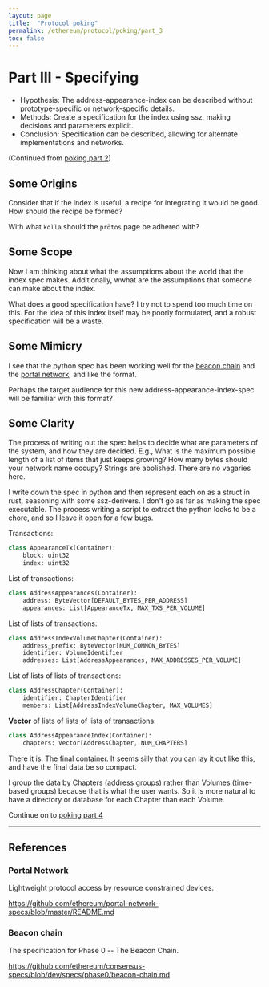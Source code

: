 ```yaml
---
layout: page
title:  "Protocol poking"
permalink: /ethereum/protocol/poking/part_3
toc: false
---
```



# Part III - Specifying

- Hypothesis: The address-appearance-index can be described without prototype-specific
or network-specific details.
- Methods: Create a specification for the index using ssz, making decisions and parameters explicit.
- Conclusion: Specification can be described, allowing for alternate implementations and networks.

(Continued from [poking part 2](part_2.md))

## Some Origins

Consider that if the index is useful, a recipe for integrating it would be good.
How should the recipe be formed?

With what `kolla` should the `prōtos` page be adhered with?

## Some Scope

Now I am thinking about what the assumptions about the world that the index spec makes.
Additionally, wwhat are the assumptions that someone can make about the index.

What does a good specification have? I try not to spend too much time on this.
For the idea of this index itself may be poorly formulated, and a robust specification
will be a waste.

## Some Mimicry

I see that the python spec has been working well for the [beacon chain](#beacon-chain) and the
[portal network](#portal-network), and like the format.

Perhaps the target audience for this new address-appearance-index-spec will be familiar
with this format?

## Some Clarity

The process of writing out the spec helps to decide what are parameters of the system,
and how they are decided. E.g., What is the maximum possible length of a list of items
that just keeps growing? How many bytes should your network name occupy? Strings
are abolished. There are no vagaries here.

I write down the spec in python and then represent each on as a struct in rust, seasoning
with some ssz-derivers. I don't go as far as making the spec executable. The process
writing a script to extract the python looks to be a chore, and so I leave it open
for a few bugs.

Transactions:
```python
class AppearanceTx(Container):
    block: uint32
    index: uint32
```
List of transactions:
```python
class AddressAppearances(Container):
    address: ByteVector[DEFAULT_BYTES_PER_ADDRESS]
    appearances: List[AppearanceTx, MAX_TXS_PER_VOLUME]
```
List of lists of transactions:
```python
class AddressIndexVolumeChapter(Container):
    address_prefix: ByteVector[NUM_COMMON_BYTES]
    identifier: VolumeIdentifier
    addresses: List[AddressAppearances, MAX_ADDRESSES_PER_VOLUME]
```
List of lists of lists of transactions:
```python
class AddressChapter(Container):
    identifier: ChapterIdentifier
    members: List[AddressIndexVolumeChapter, MAX_VOLUMES]
```
**Vector** of lists of lists of lists of transactions:
```python
class AddressAppearanceIndex(Container):
    chapters: Vector[AddressChapter, NUM_CHAPTERS]
```

There it is. The final container. It seems silly that you can lay it out like this,
and have the final data be so compact.

I group the data by Chapters (address groups) rather than Volumes (time-based groups)
because that is what the user wants. So it is more natural to have a directory or database
for each Chapter than each Volume.

Continue on to [poking part 4](part_4.md)

----
## References

### Portal Network

Lightweight protocol access by resource constrained devices.

https://github.com/ethereum/portal-network-specs/blob/master/README.md

### Beacon chain

The specification for Phase 0 -- The Beacon Chain.

https://github.com/ethereum/consensus-specs/blob/dev/specs/phase0/beacon-chain.md
